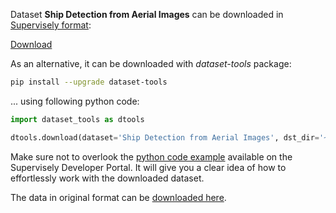Dataset **Ship Detection from Aerial Images** can be downloaded in [Supervisely format](https://developer.supervisely.com/api-references/supervisely-annotation-json-format):

 [Download](https://assets.supervisely.com/supervisely-supervisely-assets-public/teams_storage/9/P/Bq/SAAOr9mEKzUVFFyT62PNGhpJj76MemNREVwTwzTmy3qtgmKW8VzbfUNHVXjtL8uT8Ht4aNd7cDZUwNyX3nQduuRsUsIj8TviManDRufZ1ORq5JOOjjJ3qmRkGTbs.tar)

As an alternative, it can be downloaded with *dataset-tools* package:
``` bash
pip install --upgrade dataset-tools
```

... using following python code:
``` python
import dataset_tools as dtools

dtools.download(dataset='Ship Detection from Aerial Images', dst_dir='~/dataset-ninja/')
```
Make sure not to overlook the [python code example](https://developer.supervisely.com/getting-started/python-sdk-tutorials/iterate-over-a-local-project) available on the Supervisely Developer Portal. It will give you a clear idea of how to effortlessly work with the downloaded dataset.

The data in original format can be [downloaded here](https://www.kaggle.com/datasets/andrewmvd/ship-detection/download?datasetVersionNumber=1).
